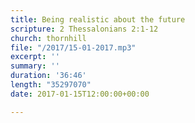 ```yaml
---
title: Being realistic about the future
scripture: 2 Thessalonians 2:1-12
church: thornhill
file: "/2017/15-01-2017.mp3"
excerpt: ''
summary: ''
duration: '36:46'
length: "35297070"
date: 2017-01-15T12:00:00+00:00

---
```

